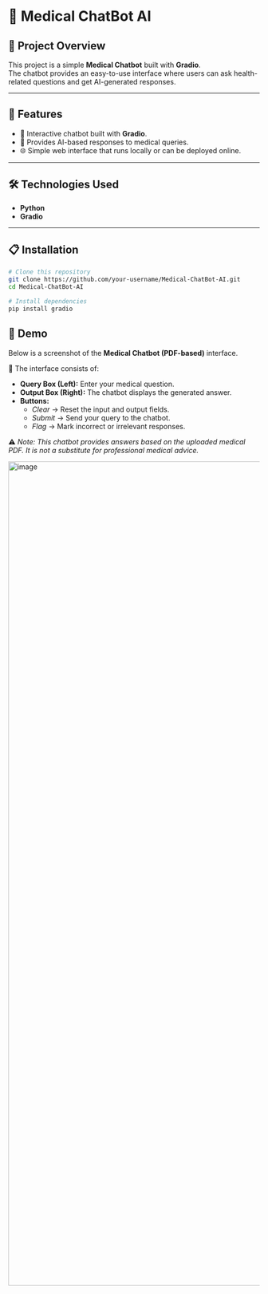 # 🏥 Medical ChatBot AI  

## 📌 Project Overview  
This project is a simple **Medical Chatbot** built with **Gradio**.  
The chatbot provides an easy-to-use interface where users can ask health-related questions and get AI-generated responses.  

---

## 🚀 Features  
- 💬 Interactive chatbot built with **Gradio**.  
- 🏥 Provides AI-based responses to medical queries.  
- 🌐 Simple web interface that runs locally or can be deployed online.  

---

## 🛠️ Technologies Used  
- **Python**  
- **Gradio**  

---

## 📋 Installation  

```bash
# Clone this repository
git clone https://github.com/your-username/Medical-ChatBot-AI.git
cd Medical-ChatBot-AI

# Install dependencies
pip install gradio
```

## 📸 Demo  

Below is a screenshot of the **Medical Chatbot (PDF-based)** interface.  


🔹 The interface consists of:  
- **Query Box (Left):** Enter your medical question.  
- **Output Box (Right):** The chatbot displays the generated answer.  
- **Buttons:**  
  - *Clear* → Reset the input and output fields.  
  - *Submit* → Send your query to the chatbot.  
  - *Flag* → Mark incorrect or irrelevant responses.  

⚠️ *Note: This chatbot provides answers based on the uploaded medical PDF. It is not a substitute for professional medical advice.*

<img width="2939" height="1653" alt="image" src="https://github.com/user-attachments/assets/b2137f04-1f59-468d-93e5-f885c62d52d7" />

